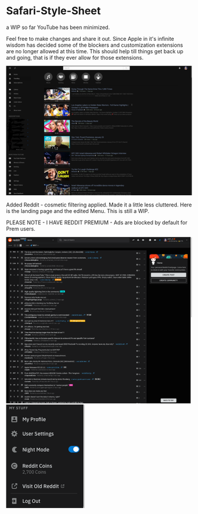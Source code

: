 # Safari-Style-Sheet
a WIP so far YouTube has been minimized.


Feel free to make changes and share it out.  Since Apple in it's infinite wisdom has decided some of the blockers and customization extensions are no longer allowed at this time.   This should help till things get back up and going, that is if they ever allow for those extensions.

![](yt.png)

Added Reddit - cosmetic filtering applied.  Made it a little less cluttered.  Here is the landing page and the edited Menu. This is still a WIP.

PLEASE NOTE - I HAVE REDDIT PREMIUM - Ads are blocked by default for Prem users.  

![](reddit.png)
![](menu.png)

